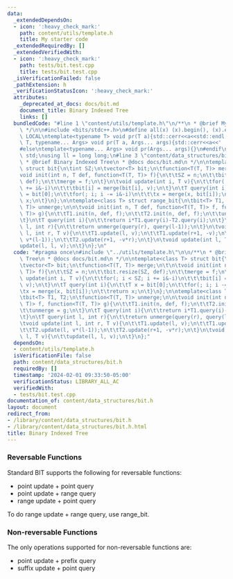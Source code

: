 ```yaml
---
data:
  _extendedDependsOn:
  - icon: ':heavy_check_mark:'
    path: content/utils/template.h
    title: My starter code
  _extendedRequiredBy: []
  _extendedVerifiedWith:
  - icon: ':heavy_check_mark:'
    path: tests/bit.test.cpp
    title: tests/bit.test.cpp
  _isVerificationFailed: false
  _pathExtension: h
  _verificationStatusIcon: ':heavy_check_mark:'
  attributes:
    _deprecated_at_docs: docs/bit.md
    document_title: Binary Indexed Tree
    links: []
  bundledCode: "#line 1 \"content/utils/template.h\"\n/**\n * @brief My starter code\n\
    \ */\n\n#include <bits/stdc++.h>\n#define all(x) (x).begin(), (x).end()\n\n#ifdef\
    \ LOCAL\ntemplate<typename T> void pr(T a){std::cerr<<a<<std::endl;}\ntemplate<typename\
    \ T, typename... Args> void pr(T a, Args... args){std::cerr<<a<<' ',pr(args...);}\n\
    #else\ntemplate<typename... Args> void pr(Args... args){}\n#endif\n\nusing namespace\
    \ std;\nusing ll = long long;\n#line 3 \"content/data_structures/bit.h\"\n\n/**\n\
    \ * @brief Binary Indexed Tree\n * @docs docs/bit.md\n */\n\ntemplate<class T>\
    \ struct bit{\n\tint SZ;\n\tvector<T> bit;\n\tfunction<T(T, T)> merge;\n\t\n\t\
    void init(int n, T def, function<T(T, T)> f){\n\t\tSZ = n;\n\t\tbit.resize(SZ,\
    \ def);\n\t\tmerge = f;\n\t}\n\tvoid update(int i, T v){\n\t\tfor(; i < SZ; i\
    \ += i&-i)\n\t\t\tbit[i] = merge(bit[i], v);\n\t}\n\tT query(int i){\n\t\tT x\
    \ = bit[0];\n\t\tfor(; i; i -= i&-i)\n\t\t\tx = merge(x, bit[i]);\n\t\treturn\
    \ x;\n\t}\n};\n\ntemplate<class T> struct range_bit{\n\tbit<T> T1, T2;\n\tfunction<T(T,\
    \ T)> unmerge;\n\n\tvoid init(int n, T def, function<T(T, T)> f, function<T(T,\
    \ T)> g){\n\t\tT1.init(n, def, f);\n\t\tT2.init(n, def, f);\n\t\tunmerge = g;\n\
    \t}\n\tT query(int i){\n\t\treturn i*T1.query(i)-T2.query(i);\n\t}\n\tT query(int\
    \ l, int r){\n\t\treturn unmerge(query(r), query(l-1));\n\t}\n\tvoid update(int\
    \ l, int r, T v){\n\t\tT1.update(l, v);\n\t\tT1.update(r+1, -v);\n\t\tT2.update(l,\
    \ v*(l-1));\n\t\tT2.update(r+1, -v*r);\n\t}\n\tvoid update(int l, T v){\n\t\t\
    update(l, l, v);\n\t}\n};\n"
  code: "#pragma once\n#include \"../utils/template.h\"\n\n/**\n * @brief Binary Indexed\
    \ Tree\n * @docs docs/bit.md\n */\n\ntemplate<class T> struct bit{\n\tint SZ;\n\
    \tvector<T> bit;\n\tfunction<T(T, T)> merge;\n\t\n\tvoid init(int n, T def, function<T(T,\
    \ T)> f){\n\t\tSZ = n;\n\t\tbit.resize(SZ, def);\n\t\tmerge = f;\n\t}\n\tvoid\
    \ update(int i, T v){\n\t\tfor(; i < SZ; i += i&-i)\n\t\t\tbit[i] = merge(bit[i],\
    \ v);\n\t}\n\tT query(int i){\n\t\tT x = bit[0];\n\t\tfor(; i; i -= i&-i)\n\t\t\
    \tx = merge(x, bit[i]);\n\t\treturn x;\n\t}\n};\n\ntemplate<class T> struct range_bit{\n\
    \tbit<T> T1, T2;\n\tfunction<T(T, T)> unmerge;\n\n\tvoid init(int n, T def, function<T(T,\
    \ T)> f, function<T(T, T)> g){\n\t\tT1.init(n, def, f);\n\t\tT2.init(n, def, f);\n\
    \t\tunmerge = g;\n\t}\n\tT query(int i){\n\t\treturn i*T1.query(i)-T2.query(i);\n\
    \t}\n\tT query(int l, int r){\n\t\treturn unmerge(query(r), query(l-1));\n\t}\n\
    \tvoid update(int l, int r, T v){\n\t\tT1.update(l, v);\n\t\tT1.update(r+1, -v);\n\
    \t\tT2.update(l, v*(l-1));\n\t\tT2.update(r+1, -v*r);\n\t}\n\tvoid update(int\
    \ l, T v){\n\t\tupdate(l, l, v);\n\t}\n};"
  dependsOn:
  - content/utils/template.h
  isVerificationFile: false
  path: content/data_structures/bit.h
  requiredBy: []
  timestamp: '2024-02-01 09:33:50-05:00'
  verificationStatus: LIBRARY_ALL_AC
  verifiedWith:
  - tests/bit.test.cpp
documentation_of: content/data_structures/bit.h
layout: document
redirect_from:
- /library/content/data_structures/bit.h
- /library/content/data_structures/bit.h.html
title: Binary Indexed Tree
---
```

### Reversable Functions

Standard BIT supports the following for reversable functions:
- point update + point query
- point update + range query
- range update + point query

To do range update + range query, use range_bit.

### Non-reversable Functions

The only operations supported for non-reversable functions are:
- point update + prefix query
- suffix update + point query
